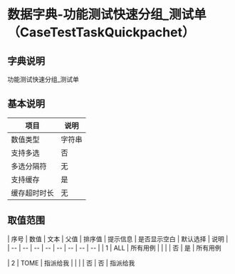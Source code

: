 # 数据字典-功能测试快速分组_测试单（CaseTestTaskQuickpachet）
## 字典说明
功能测试快速分组_测试单

## 基本说明
| 项目 | 说明 |
| -- | -- |
| 数值类型 | 字符串 |
| 支持多选 | 否 |
| 多选分隔符 | 无 |
| 支持缓存 | 是 |
| 缓存超时时长 | 无 |

## 取值范围
| 序号 | 数值 | 文本 | 父值 | 排序值 | 提示信息 | 是否显示空白 | 默认选择 | 说明 |
| -- | -- | -- | -- | -- | -- | -- | -- |
| 1 | ALL | 所有用例 |  |  |  | 否 | 是 | 所有用例

| 2 | TOME | 指派给我 |  |  |  | 否 | 否 | 指派给我


